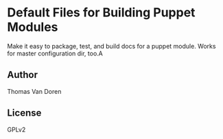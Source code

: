 Default Files for Building Puppet Modules
=========================================
Make it easy to package, test, and build docs for a puppet module. Works for master configuration dir, too.A

Author
------
Thomas Van Doren

License
-------
GPLv2

